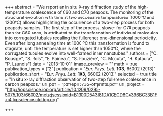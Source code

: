 +++
abstract = "We report an in situ X-ray diffraction study of the high-temperature coalescence of C60 and C70 peapods. The monitoring of the structural evolution with time at two successive temperatures (1000ºC and 1200ºC) allows highlighting the occurrence of a two-step process for both peapods samples. The first step of the process, slower for C70 peapods than for C60 ones, is attributed to the transformation of individual molecules into corrugated tubules recalling the fullerenes one-dimensional periodicity. Even after long annealing time at 1000 ºC this transformation is found to stagnate, until the temperature is set higher than 1050ºC, where the corrugated tubules evolve into well-formed inner nanotubes."
authors = ["C. Bousige", "S. Rols", "E. Paineau", "S. Rouzière", "C. Mocuta", "H. Kataura", "P. Launois"]
date = "2013-10-01"
image_preview = ""
math = true
publication_types = ["2"]
publication = "*Eur. Phys. Lett.* **103**, 66002 (2013)"
publication_short = "*Eur. Phys. Lett.* **103**, 66002 (2013)"
selected = true
title = "In situ x-ray diffraction observation of two-step fullerene coalescence in carbon peapods."
url_pdf = "pdf/epl15735-offprints.pdf"
url_project = "http://iopscience.iop.org/article/10.1209/0295-5075/103/66002/meta;jsessionid=B1300D543181DA1CECD8C4396BC33B1F.c4.iopscience.cld.iop.org"



+++


<!-- url_slides = "#" -->
<!-- url_video = "#" -->
<!-- url_code = "#" -->
<!-- url_dataset = "#" -->